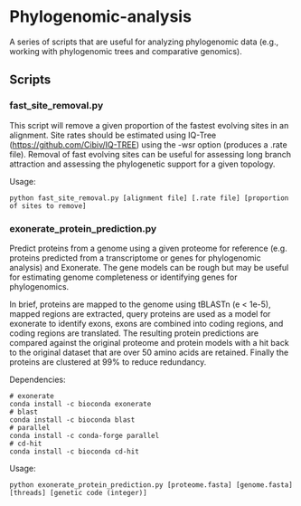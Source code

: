 # Phylogenomic-analysis

A series of scripts that are useful for analyzing phylogenomic data (e.g., working with phylogenomic trees and comparative genomics).

## Scripts

### fast_site_removal.py

This script will remove a given proportion of the fastest evolving sites in an alignment. Site rates should be estimated using IQ-Tree (https://github.com/Cibiv/IQ-TREE) using the -wsr option (produces a .rate file). Removal of fast evolving sites can be useful for assessing long branch attraction and assessing the phylogenetic support for a given topology.

Usage:
```
python fast_site_removal.py [alignment file] [.rate file] [proportion of sites to remove]
```

### exonerate_protein_prediction.py

Predict proteins from a genome using a given proteome for reference (e.g. proteins predicted from a transcriptome or genes for phylogenomic analysis) and Exonerate. The gene models can be rough but may be useful for estimating genome completeness or identifying genes for phylogenomics. 

In brief, proteins are mapped to the genome using tBLASTn (e < 1e-5), mapped regions are extracted, query proteins are used as a model for exonerate to identify exons, exons are combined into coding regions, and coding regions are translated. The resulting protein predictions are compared against the original proteome and protein models with a hit back to the original dataset that are over 50 amino acids are retained. Finally the proteins are clustered at 99% to reduce redundancy.

Dependencies:
```
# exonerate
conda install -c bioconda exonerate
# blast
conda install -c bioconda blast
# parallel
conda install -c conda-forge parallel
# cd-hit
conda install -c bioconda cd-hit
```
Usage:
```
python exonerate_protein_prediction.py [proteome.fasta] [genome.fasta] [threads] [genetic code (integer)]
```

